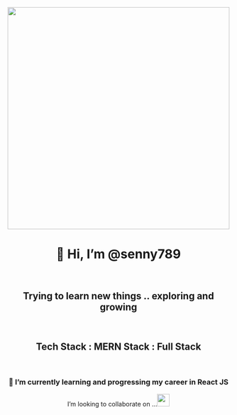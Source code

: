 <p align="center">
<img src="https://user-images.githubusercontent.com/51574734/207301333-1f4c7844-2a36-4269-862e-859783653b66.png" width="500px"/>
</p>

<h1 align="center">👋 Hi, I’m @senny789 </h1><br>
<h2 align="center"> Trying to learn new things .. exploring and growing</h2><br>
<h2 align="center"> Tech Stack : MERN Stack : Full Stack </h2><br>
 <h3 align="center">🌱 I’m currently learning and progressing my career in React JS</h3>


<p align="center">I’m looking to collaborate on ...<a href="https://www.linkedin.com/in/yuvraj-sen-a908b91a0"><img src="https://i.stack.imgur.com/gVE0j.png" width="28px"/></a></p>

<!---
senny789/senny789 is a ✨ special ✨ repository because its `README.md` (this file) appears on your GitHub profile.
You can click the Preview link to take a look at your changes.
--->

